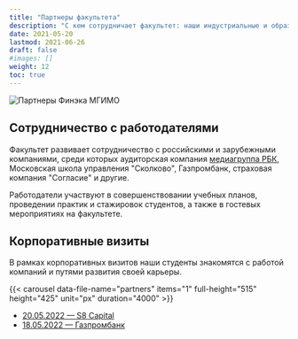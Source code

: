 ```yaml
---
title: "Партнеры факультета"
description: "С кем сотрудничает факультет: наши индустриальные и образовательные партнеры"
date: 2021-05-20
lastmod: 2021-06-26
draft: false
#images: []
weight: 12
toc: true
---
```


![Партнеры Финэка МГИМО](https://user-images.githubusercontent.com/9265326/171353418-dc625b84-d1b5-408e-9109-1d6ed9fd8d6b.png)

## Сотрудничество с работодателями

Факультет развивает сотрудничество с российскими и зарубежными компаниями, среди которых аудиторская компания [медиагруппа РБК](http://rbcholding.ru/), Московская школа управления "Сколково", Газпромбанк, страховая компания "Согласие" и другие.

Работодатели участвуют в совершенствовании учебных планов, проведении практик и стажировок студентов, а также в гостевых мероприятиях на факультете.

## Корпоративные визиты

В рамках корпоративных визитов наши студенты знакомятся с работой компаний и путями развития своей карьеры.

{{< carousel data-file-name="partners" items="1" full-height="515" height="425" unit="px" duration="4000" >}}

- [20.05.2022 — S8 Capital](https://odin.mgimo.ru/nov-pod-mgimo/5407-studenty-fakulteta-finansovoj-ekonomiki-posetili-ofis-s8-capital)
- [18.05.2022 — Газпромбанк](https://odin.mgimo.ru/nov-pod-mgimo/5387-studenty-odintsovskogo-filiala-mgimo-posetili-gazprombank)
